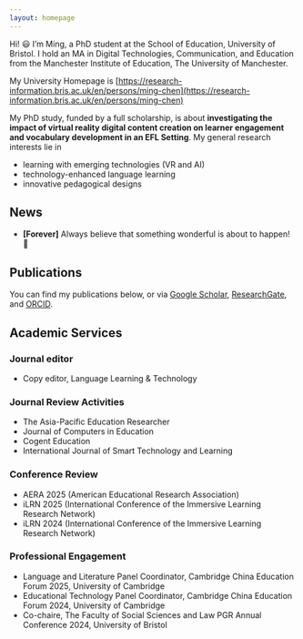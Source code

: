 ```yaml
---
layout: homepage
---
```

Hi! 😃 I’m Ming, a PhD student at the School of Education, University of Bristol. I hold an MA in Digital Technologies, Communication, and Education from the Manchester Institute of Education, The University of Manchester.

My University Homepage is [https://research-information.bris.ac.uk/en/persons/ming-chen](https://research-information.bris.ac.uk/en/persons/ming-chen)



My PhD study, funded by a full scholarship, is about **investigating the impact of virtual reality digital content creation on learner engagement and vocabulary development in an EFL Setting**. My general research interests lie in
- learning with emerging technologies (VR and AI)
- technology-enhanced language learning
- innovative pedagogical designs


## News

- **[Forever]** Always believe that something wonderful is about to happen! 🥰

## Publications

You can find my publications below, or via [Google Scholar](https://scholar.google.com/citations?user=bhmuN8YAAAAJ&hl=en), [ResearchGate](https://www.researchgate.net/profile/Ming-Chen-174), and [ORCID](https://orcid.org/0000-0003-4099-1606).

## Academic Services

### Journal editor
- Copy editor, Language Learning & Technology

### Journal Review Activities  
- The Asia-Pacific Education Researcher 
- Journal of Computers in Education  
- Cogent Education  
- International Journal of Smart Technology and Learning  

### Conference Review  
- AERA 2025 (American Educational Research Association)  
- iLRN 2025 (International Conference of the Immersive Learning Research Network)  
- iLRN 2024 (International Conference of the Immersive Learning Research Network)  

### Professional Engagement  
- Language and Literature Panel Coordinator, Cambridge China Education Forum 2025, University of Cambridge  
- Educational Technology Panel Coordinator, Cambridge China Education Forum 2024, University of Cambridge
- Co-chaire, The Faculty of Social Sciences and Law PGR Annual Conference 2024, University of Bristol

